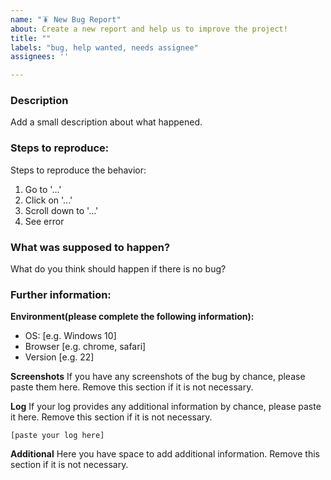```yaml
---
name: "🪳 New Bug Report"
about: Create a new report and help us to improve the project!
title: ""
labels: "bug, help wanted, needs assignee"
assignees: ''

---
```


### Description
Add a small description about what happened.

### Steps to reproduce:
Steps to reproduce the behavior:
1. Go to '...'
2. Click on '...'
3. Scroll down to '...'
4. See error

### What was supposed to happen?
What do you think should happen if there is no bug?

### Further information:

**Environment(please complete the following information):**
 - OS: [e.g. Windows 10]
 - Browser [e.g. chrome, safari]
 - Version [e.g. 22]

**Screenshots**
If you have any screenshots of the bug by chance, please paste them here. Remove this section if it is not necessary.

**Log**
If your log provides any additional information by chance, please paste it here. Remove this section if it is not necessary.
```
[paste your log here]
```

**Additional**
Here you have space to add additional information. Remove this section if it is not necessary.
